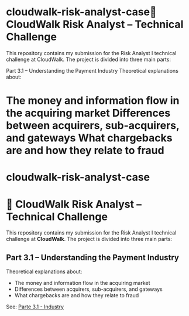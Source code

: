 
# cloudwalk-risk-analyst-case🚀 CloudWalk Risk Analyst – Technical Challenge
This repository contains my submission for the Risk Analyst I technical challenge at CloudWalk. The project is divided into three main parts:

 Part 3.1 – Understanding the Payment Industry
Theoretical explanations about:

The money and information flow in the acquiring market
Differences between acquirers, sub-acquirers, and gateways
What chargebacks are and how they relate to fraud
=======
# cloudwalk-risk-analyst-case
# 🚀 CloudWalk Risk Analyst – Technical Challenge

This repository contains my submission for the Risk Analyst I technical challenge at **CloudWalk**. The project is divided into three main parts:

##  Part 3.1 – Understanding the Payment Industry
Theoretical explanations about:
- The money and information flow in the acquiring market
- Differences between acquirers, sub-acquirers, and gateways
- What chargebacks are and how they relate to fraud

See: [Parte 3.1 - Industry](3.1_theory/part-3.1-industry.md)
